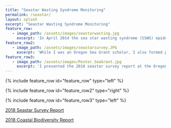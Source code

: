 ```yaml
---
title: "Seastar Wasting Syndrome Monitoring"
permalink: /seastar/
layout: splash
excerpt: "Seastar Wasting Syndrome Monitoring"
feature_row:
   - image_path: /assets/images/seastarwasting.jpg
     excerpt: 'In April 2014 the sea star wasting syndrome (SSWS) epidemic spread to Oregon. This outbreak was more widespread and affected more sea stars than ever recorded. To add to the existing database on SSWS and increase understanding of its extent, the Oregon Department of Fish and Wildlife (ODFW) Marine Reserves Ecological Monitoring Team monitored SSWS at Otter Rock Marine Reserve and Cascade Head Marine Reserve. In 2018, while I was an Oregon Sea Grant scholar, I led led monitoring efforts of SSWS for the ODFW Marine Reserves. As part of the protected area within the reserves, these intertidal sites can provide valuable information on the effects of no-take management as well as the natural changes in sea star populations due to the wasting disease. Therefore, establishing baseline data of these previously unsurveyed sites followed by continued monitoring are important steps in assessing the spread of disease and the state of the sea stars in the reserves.'
feature_row2:
   - image_path: /assets/images/seastarsurvey.JPG
     excerpt: 'While I was an Oregon Sea Grant scholar, I also formed partnerships with Multi-Agency Rocky Intertidal Network (MARINe) and the University of California, Santa Cruz (UCSC) to establish biodiversity baselines for the ODFW Marine Reserves and comparison areas. Coastal biodiversity surveys help monitor the health of intertidal zones in Oregons Marine Reserves. A baseline measurement is important so over long term management of the area we know how biodiversity can change with emerging issues and constant pressures such as sea star wasting disease and climate change respectively. From this knowledge we can better inform policy-makers about these issues and the effects marine reserves have on them.'
feature_row3:
   - image_path: /assets/images/Poster_SeaGrant.jpg
     excerpt: 'I presented the 2018 seastar survey report at the Oregon Sea Grant Final Symposium.'    
---
```

{% include feature_row id="feature_row" type="left" %}

{% include feature_row id="feature_row2" type="right" %}

{% include feature_row id="feature_row3" type="left" %}

[2018 Seastar Survey Report](https://github.com/taylorely/taylorely.github.io/blob/gh-pages/assets/Seastar_Survey_Report_2018.pdf)

[2018 Coastal Biodiversity Report](https://github.com/taylorely/taylorely.github.io/blob/gh-pages/assets/Biodiversity_Intertidal_Report_2018.pdf)

